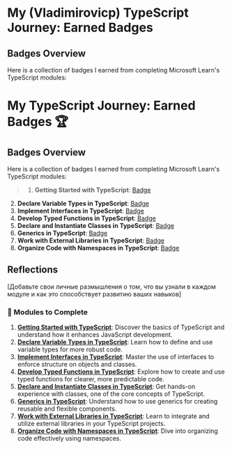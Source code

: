 # My (Vladimirovicp) TypeScript Journey: Earned Badges

## Badges Overview

Here is a collection of badges I earned from completing Microsoft Learn's TypeScript modules:


# My TypeScript Journey: Earned Badges 🏆

## Badges Overview

Here is a collection of badges I earned from completing Microsoft Learn's TypeScript modules:

> 1. **Getting Started with TypeScript**: [Badge](https://learn.microsoft.com/en-us/users/vladimirovicp-1891/achievements/x2ufrnty)
2. **Declare Variable Types in TypeScript**: [Badge](badge-link)
3. **Implement Interfaces in TypeScript**: [Badge](badge-link)
4. **Develop Typed Functions in TypeScript**: [Badge](badge-link)
5. **Declare and Instantiate Classes in TypeScript**: [Badge](badge-link)
6. **Generics in TypeScript**: [Badge](badge-link)
7. **Work with External Libraries in TypeScript**: [Badge](badge-link)
8. **Organize Code with Namespaces in TypeScript**: [Badge](badge-link)

## Reflections

[Добавьте свои личные размышления о том, что вы узнали в каждом модуле и как это способствует развитию ваших навыков]

### 📖 Modules to Complete

1. **[Getting Started with TypeScript](https://learn.microsoft.com/en-us/training/modules/typescript-get-started/)**: Discover the basics of TypeScript and understand how it enhances JavaScript development.
2. **[Declare Variable Types in TypeScript](https://learn.microsoft.com/en-us/training/modules/typescript-declare-variable-types/)**: Learn how to define and use variable types for more robust code.
3. **[Implement Interfaces in TypeScript](https://learn.microsoft.com/en-us/training/modules/typescript-implement-interfaces/)**: Master the use of interfaces to enforce structure on objects and classes.
4. **[Develop Typed Functions in TypeScript](https://learn.microsoft.com/en-us/training/modules/typescript-develop-typed-functions/)**: Explore how to create and use typed functions for clearer, more predictable code.
5. **[Declare and Instantiate Classes in TypeScript](https://learn.microsoft.com/en-us/training/modules/typescript-declare-instantiate-classes/)**: Get hands-on experience with classes, one of the core concepts of TypeScript.
6. **[Generics in TypeScript](https://learn.microsoft.com/en-us/training/modules/typescript-generics/)**: Understand how to use generics for creating reusable and flexible components.
7. **[Work with External Libraries in TypeScript](https://learn.microsoft.com/en-us/training/modules/typescript-work-external-libraries/)**: Learn to integrate and utilize external libraries in your TypeScript projects.
8. **[Organize Code with Namespaces in TypeScript](https://learn.microsoft.com/en-us/training/modules/typescript-namespaces-organize-code/)**: Dive into organizing code effectively using namespaces.
